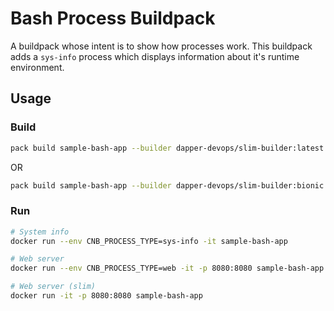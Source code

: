 # Bash Process Buildpack

A buildpack whose intent is to show how processes work. This buildpack adds a `sys-info` process which displays
information about it's runtime environment.

## Usage

### Build

```bash
pack build sample-bash-app --builder dapper-devops/slim-builder:latest  --buildpack ../java-maven --buildpack . --path ../../examples/java-maven
```

OR

```bash
pack build sample-bash-app --builder dapper-devops/slim-builder:bionic --buildpack ../java-maven --buildpack . --path ../../examples/java-maven
```

### Run

```bash
# System info
docker run --env CNB_PROCESS_TYPE=sys-info -it sample-bash-app

# Web server
docker run --env CNB_PROCESS_TYPE=web -it -p 8080:8080 sample-bash-app

# Web server (slim)
docker run -it -p 8080:8080 sample-bash-app
```
